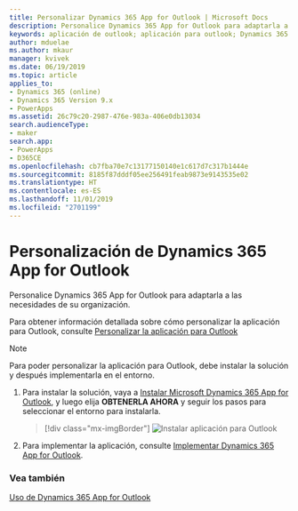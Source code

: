```yaml
---
title: Personalizar Dynamics 365 App for Outlook | Microsoft Docs
description: Personalice Dynamics 365 App for Outlook para adaptarla a las necesidades de su organización
keywords: aplicación de outlook; aplicación para outlook; Dynamics 365
author: mduelae
ms.author: mkaur
manager: kvivek
ms.date: 06/19/2019
ms.topic: article
applies_to:
- Dynamics 365 (online)
- Dynamics 365 Version 9.x
- PowerApps
ms.assetid: 26c79c20-2987-476e-983a-406e0db13034
search.audienceType:
- maker
search.app:
- PowerApps
- D365CE
ms.openlocfilehash: cb7fba70e7c13177150140e1c617d7c317b1444e
ms.sourcegitcommit: 8185f87dddf05ee256491feab9873e9143535e02
ms.translationtype: HT
ms.contentlocale: es-ES
ms.lasthandoff: 11/01/2019
ms.locfileid: "2701199"
---
```

# <a name="customize-dynamics-365-app-for-outlook"></a>Personalización de Dynamics 365 App for Outlook

Personalice Dynamics 365 App for Outlook para adaptarla a las necesidades de su organización. 

Para obtener información detallada sobre cómo personalizar la aplicación para Outlook, consulte [Personalizar la aplicación para Outlook](https://docs.microsoft.com/dynamics365/customer-engagement/outlook-app/customizing-the-app)

> [!NOTE]
> Para poder personalizar la aplicación para Outlook, debe instalar la solución y después implementarla en el entorno. 

1. Para instalar la solución, vaya a [Instalar Microsoft Dynamics 365 App for Outlook](https://appsource.microsoft.com/product/dynamics-365/mscrm.fa50aa98-e8bb-4757-83ce-6d607959b985?tab=Overview), y luego elija **OBTENERLA AHORA** y seguir los pasos para seleccionar el entorno para instalarla.

   > [!div class="mx-imgBorder"]
   > ![Instalar aplicación para Outlook](media/appsource.png "Instalar aplicación para Outlook")
   
2. Para implementar la aplicación, consulte [Implementar Dynamics 365 App for Outlook](https://docs.microsoft.com/dynamics365/customer-engagement/outlook-app/deploy-dynamics-365-app-for-outlook).


### <a name="see-also"></a>Vea también
 [Uso de Dynamics 365 App for Outlook](../../user/use-outlook-app.md)  
